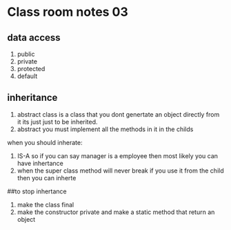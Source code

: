 # Class room notes 03

## data access
1. public
2. private
3. protected
4. default

## inheritance
1. abstract class is a class that you dont genertate an object directly from it its just just to be inherited.
2. abstract you must implement all the methods in it in the childs

when you should inherate:
1. IS-A so if you can say manager is a employee then most likely you can have inhertance
2. when the super class method will never break if you use it from the child then you can inherte

##to stop inhertance
1. make the class final
2. make the constructor private and make a static method that return an object

